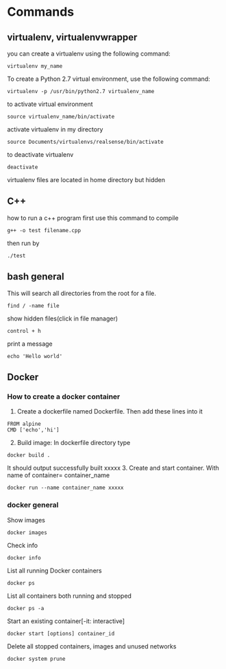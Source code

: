 # Commands

## virtualenv, virtualenvwrapper
you can create a virtualenv using the following command:
```
virtualenv my_name
```
To create a Python 2.7 virtual environment, use the following command:
```
virtualenv -p /usr/bin/python2.7 virtualenv_name
```
to activate virtual environment
```
source virtualenv_name/bin/activate
```
activate virtualenv in my directory
```
source Documents/virtualenvs/realsense/bin/activate
```
to deactivate virtualenv
```
deactivate
```
virtualenv files are located in home directory but hidden

## C++
how to run a c++ program
first use this command to compile 
```
g++ -o test filename.cpp
```
then run by
```
./test 
```

## bash general
This will search all directories from the root for a file.
```
find / -name file
```
show hidden files(click in file manager)
```
control + h 
```
print a message
```
echo 'Hello world'
```

## Docker
### How to create a docker container
1. Create a dockerfile named Dockerfile. Then add these lines into it
```
FROM alpine
CMD ['echo','hi']
```
2. Build image: In dockerfile directory type
```
docker build . 
```
It should output successfully built xxxxx
3. Create and start container. With name of container= container_name
``` 
docker run --name container_name xxxxx
```
### docker general
Show images
```
docker images
```
Check info 
```
docker info
```
List all running Docker containers
```
docker ps
```
List all containers both running and stopped
```
docker ps -a
```
Start an existing container[-it: interactive]
```
docker start [options] container_id 
```
Delete all stopped containers, images and unused networks
```
docker system prune
```

